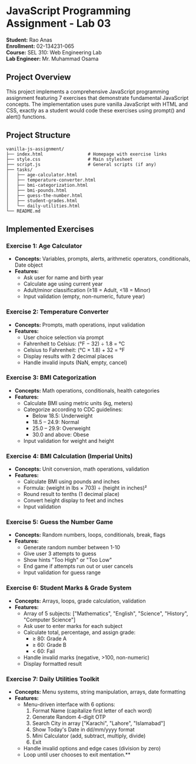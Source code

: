 # JavaScript Programming Assignment - Lab 03

**Student:** Rao Anas  
**Enrollment:** 02-134231-065  
**Course:** SEL 310: Web Engineering Lab  
**Lab Engineer:** Mr. Muhammad Osama  

## Project Overview

This project implements a comprehensive JavaScript programming assignment featuring 7 exercises that demonstrate fundamental JavaScript concepts. The implementation uses pure vanilla JavaScript with HTML and CSS, exactly as a student would code these exercises using prompt() and alert() functions.

## Project Structure

```
vanilla-js-assignment/
├── index.html                 # Homepage with exercise links
├── style.css                  # Main stylesheet
├── script.js                  # General scripts (if any)
├── tasks/
│   ├── age-calculator.html
│   ├── temperature-converter.html
│   ├── bmi-categorization.html
│   ├── bmi-pounds.html
│   ├── guess-the-number.html
│   ├── student-grades.html
│   └── daily-utilities.html
└── README.md
```

## Implemented Exercises

### Exercise 1: Age Calculator
- **Concepts:** Variables, prompts, alerts, arithmetic operators, conditionals, Date object
- **Features:**
  - Ask user for name and birth year
  - Calculate age using current year
  - Adult/minor classification (≥18 = Adult, <18 = Minor)
  - Input validation (empty, non-numeric, future year)

### Exercise 2: Temperature Converter
- **Concepts:** Prompts, math operations, input validation
- **Features:**
  - User choice selection via prompt
  - Fahrenheit to Celsius: (°F − 32) ÷ 1.8 = °C
  - Celsius to Fahrenheit: (°C × 1.8) + 32 = °F
  - Display results with 2 decimal places
  - Handle invalid inputs (NaN, empty, cancel)

### Exercise 3: BMI Categorization
- **Concepts:** Math operations, conditionals, health categories
- **Features:**
  - Calculate BMI using metric units (kg, meters)
  - Categorize according to CDC guidelines:
    - Below 18.5: Underweight
    - 18.5 – 24.9: Normal
    - 25.0 – 29.9: Overweight
    - 30.0 and above: Obese
  - Input validation for weight and height

### Exercise 4: BMI Calculation (Imperial Units)
- **Concepts:** Unit conversion, math operations, validation
- **Features:**
  - Calculate BMI using pounds and inches
  - Formula: (weight in lbs × 703) ÷ (height in inches)²
  - Round result to tenths (1 decimal place)
  - Convert height display to feet and inches
  - Input validation

### Exercise 5: Guess the Number Game
- **Concepts:** Random numbers, loops, conditionals, break, flags
- **Features:**
  - Generate random number between 1-10
  - Give user 3 attempts to guess
  - Show hints "Too High" or "Too Low"
  - End game if attempts run out or user cancels
  - Input validation for guess range

### Exercise 6: Student Marks & Grade System
- **Concepts:** Arrays, loops, grade calculation, validation
- **Features:**
  - Array of 5 subjects: ["Mathematics", "English", "Science", "History", "Computer Science"]
  - Ask user to enter marks for each subject
  - Calculate total, percentage, and assign grade:
    - ≥ 80: Grade A
    - ≥ 60: Grade B
    - < 60: Fail
  - Handle invalid marks (negative, >100, non-numeric)
  - Display formatted result

### Exercise 7: Daily Utilities Toolkit
- **Concepts:** Menu systems, string manipulation, arrays, date formatting
- **Features:**
  - Menu-driven interface with 6 options:
    1. Format Name (capitalize first letter of each word)
    2. Generate Random 4-digit OTP
    3. Search City in array ["Karachi", "Lahore", "Islamabad"]
    4. Show Today's Date in dd/mm/yyyy format
    5. Mini Calculator (add, subtract, multiply, divide)
    6. Exit
  - Handle invalid options and edge cases (division by zero)
  - Loop until user chooses to exit
mentation.**
